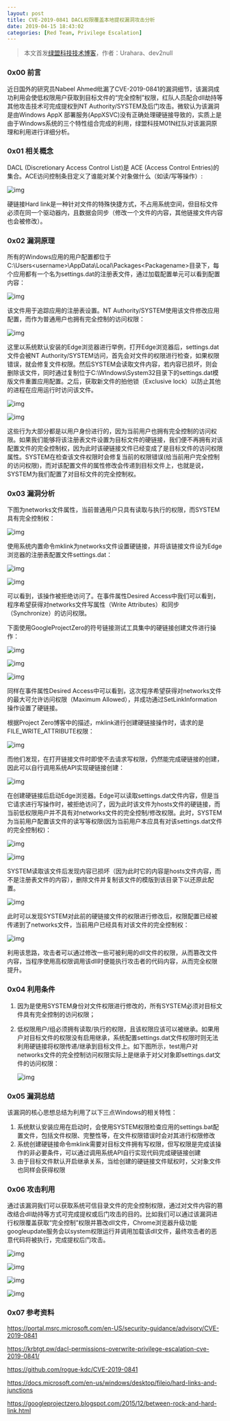 ```yaml
---
layout: post
title: CVE-2019-0841 DACL权限覆盖本地提权漏洞攻击分析
date: 2019-04-15 18:43:02
categories: [Red Team, Privilege Escalation]
---
```


> 本文首发[绿盟科技技术博客](http://blog.nsfocus.net/cve-2019-0841-dacl/)，作者：Urahara、dev2null

### 0x00 前言

近日国外的研究员Nabeel Ahmed纰漏了CVE-2019-0841的漏洞细节，该漏洞成功利用会使低权限用户获取到目标文件的“完全控制”权限，红队人员配合dll劫持等其他攻击技术可完成提权到NT Authority/SYSTEM及后门攻击。微软认为该漏洞是由Windows AppX 部署服务(AppXSVC)没有正确处理硬链接导致的，实质上是由于Windows系统的三个特性组合完成的利用，绿盟科技M01N红队对该漏洞原理和利用进行详细分析。

### 0x01 相关概念

DACL (Discretionary Access Control List)是 ACE (Access Control Entries)的集合。ACE访问控制条目定义了谁能对某个对象做什么（如读/写等操作）:

![img](http://reverse-tcp.xyz/static/img/posts/CVE-2019-0841/CVE-2019-0841-001.jpg)

硬链接Hard link是一种针对文件的特殊快捷方式，不占用系统空间，但目标文件必须在同一个驱动器内，且数据会同步（修改一个文件的内容，其他链接文件内容也会被修改）。

### 0x02 漏洞原理

所有的Windows应用的用户配置都位于C:\Users\<username>\AppData\Local\Packages\<Packagename>目录下，每个应用都有一个名为settings.dat的注册表文件，通过加载配置单元可以看到配置内容：

![img](http://reverse-tcp.xyz/static/img/posts/CVE-2019-0841/CVE-2019-0841-002.jpg)

该文件用于追踪应用的注册表设置。NT Authority/SYSTEM使用该文件修改应用配置，而作为普通用户也拥有完全控制的访问权限：

![img](http://reverse-tcp.xyz/static/img/posts/CVE-2019-0841/CVE-2019-0841-003.jpg)

这里以系统默认安装的Edge浏览器进行举例，打开Edge浏览器后，settings.dat文件会被NT Authority/SYSTEM访问，首先会对文件的权限进行检查，如果权限错误，就会修复文件权限。然后SYSTEM会读取文件内容，若内容已损坏，则会删除该文件，同时通过复制位于C:\WIndows\System32目录下的settings.dat模版文件重置应用配置。之后，获取新文件的拍他锁（Exclusive lock）以防止其他的进程在应用运行时访问该文件。

![img](http://reverse-tcp.xyz/static/img/posts/CVE-2019-0841/CVE-2019-0841-004.jpg)

![img](http://reverse-tcp.xyz/static/img/posts/CVE-2019-0841/CVE-2019-0841-005.jpg)

这些行为大部分都是以用户身份进行的，因为当前用户也拥有完全控制的访问权限。如果我们能够将该注册表文件设置为目标文件的硬链接，我们便不再拥有对该配置文件的完全控制权，因为此时该硬链接文件已经变成了是目标文件的访问权限属性。SYSTEM在检查该文件权限时会修复当前的权限错误(给当前用户完全控制的访问权限)，而对该配置文件的属性修改会传递到目标文件上，也就是说，SYSTEM为我们配置了对目标文件的完全控制权。

### 0x03 漏洞分析

下图为networks文件属性，当前普通用户只具有读取与执行的权限，而SYSTEM具有完全控制权：

![img](http://reverse-tcp.xyz/static/img/posts/CVE-2019-0841/CVE-2019-0841-006.jpg)

使用系统内置命令mklink为networks文件设置硬链接，并将该链接文件设为Edge浏览器的注册表配置文件settings.dat：

![img](http://reverse-tcp.xyz/static/img/posts/CVE-2019-0841/CVE-2019-0841-007.jpg)

![img](http://reverse-tcp.xyz/static/img/posts/CVE-2019-0841/CVE-2019-0841-008.jpg)

可以看到，该操作被拒绝访问了。在事件属性Desired Access中我们可以看到，程序希望获得对networks文件写属性（Write Attributes）和同步（Synchronize）的访问权限。

下面使用GoogleProjectZero的符号链接测试工具集中的硬链接创建文件进行操作：

![img](http://reverse-tcp.xyz/static/img/posts/CVE-2019-0841/CVE-2019-0841-009.jpg)

![img](http://reverse-tcp.xyz/static/img/posts/CVE-2019-0841/CVE-2019-0841-010.jpg)

![img](http://reverse-tcp.xyz/static/img/posts/CVE-2019-0841/CVE-2019-0841-011.jpg)

同样在事件属性Desired Access中可以看到，这次程序希望获得对networks文件的最大可允许访问权限（Maximum Allowed），并成功通过SetLinkInformation操作设置了硬链接。

根据Project Zero博客中的描述，mklink进行创建硬链接操作时，请求的是FILE_WRITE_ATTRIBUTE权限：

![img](http://reverse-tcp.xyz/static/img/posts/CVE-2019-0841/CVE-2019-0841-012.jpg)

而他们发现，在打开链接文件时即使不去请求写权限，仍然能完成硬链接的创建，因此可以自行调用系统API实现硬链接创建：

![img](http://reverse-tcp.xyz/static/img/posts/CVE-2019-0841/CVE-2019-0841-013.jpg)

在创建硬链接后启动Edge浏览器。Edge可以读取settings.dat文件内容，但是当它请求进行写操作时，被拒绝访问了，因为此时该文件为hosts文件的硬链接，而当前低权限用户并不具有对networks文件的完全控制/修改权限。此时，SYSTEM为当前用户配置该文件的读写等权限(因为当前用户本应具有对该settings.dat文件的完全控制权)：

![img](http://reverse-tcp.xyz/static/img/posts/CVE-2019-0841/CVE-2019-0841-014.jpg)

![img](http://reverse-tcp.xyz/static/img/posts/CVE-2019-0841/CVE-2019-0841-015.jpg)

SYSTEM读取该文件后发现内容已损坏（因为此时它的内容是hosts文件内容，而不是注册表文件的内容），删除文件并复制该文件的模版到该目录下以还原此配置。

![img](http://reverse-tcp.xyz/static/img/posts/CVE-2019-0841/CVE-2019-0841-016.jpg)

此时可以发现SYSTEM对此前的硬链接文件的权限进行修改后，权限配置已经被传递到了networks文件，当前用户已经具有对该文件的完全控制权：

![img](http://reverse-tcp.xyz/static/img/posts/CVE-2019-0841/CVE-2019-0841-017.jpg)

利用该思路，攻击者可以通过修改一些可被利用的dll文件的权限，从而篡改文件内容，当程序使用高权限调用该dll时便能执行攻击者的代码内容，从而完全权限提升。

### 0x04 利用条件

1. 因为是使用SYSTEM身份对文件权限进行修改的，所有SYSTEM必须对目标文件具有完全控制的访问权限；

2. 低权限用户/组必须拥有读取/执行的权限，且该权限应该可以被继承。如果用户对目标文件的权限没有启用继承，系统配置settings.dat文件权限时则无法利用硬链接将权限传递/继承到目标文件上。如下图所示，test用户对networks文件的完全控制访问权限实际上是继承于对父对象即settings.dat文件的访问权限：

   ![img](http://reverse-tcp.xyz/static/img/posts/CVE-2019-0841/CVE-2019-0841-018.jpg)

### 0x05 漏洞总结

该漏洞的核心思想总结为利用了以下三点Windows的相关特性：

1. 系统默认安装应用在启动时，会使用SYSTEM权限检查应用的settings.bat配置文件，包括文件权限、完整性等，在文件权限错误时会对其进行权限修改
2. 系统创建硬链接命令mklink需要对目标文件拥有写权限，但写权限是完成该操作的非必要条件，可以通过调用系统API自行实现代码完成硬链接创建
3. 由于目标文件默认开启继承关系，当给创建的硬链接文件赋权时，父对象文件也同样会获得权限

### 0x06 攻击利用

通过该漏洞我们可以获取系统可信目录文件的完全控制权限，通过对文件内容的篡改结合dll劫持等方式可完成提权或后门攻击的目的。比如我们可以通过该漏洞进行权限覆盖获取“完全控制”权限并篡改dll文件，Chrome浏览器升级功能googleupdate服务会以system权限运行并调用加载该dll文件，最终攻击者的恶意代码将被执行，完成提权后门攻击。

![img](http://reverse-tcp.xyz/static/img/posts/CVE-2019-0841/CVE-2019-0841-019.jpg)

![img](http://reverse-tcp.xyz/static/img/posts/CVE-2019-0841/CVE-2019-0841-020.jpg)

![img](http://reverse-tcp.xyz/static/img/posts/CVE-2019-0841/CVE-2019-0841-021.jpg)

![img](http://reverse-tcp.xyz/static/img/posts/CVE-2019-0841/CVE-2019-0841-022.jpg)

### 0x07 参考资料

https://portal.msrc.microsoft.com/en-US/security-guidance/advisory/CVE-2019-0841

https://krbtgt.pw/dacl-permissions-overwrite-privilege-escalation-cve-2019-0841/

https://github.com/rogue-kdc/CVE-2019-0841

https://docs.microsoft.com/en-us/windows/desktop/fileio/hard-links-and-junctions

<https://googleprojectzero.blogspot.com/2015/12/between-rock-and-hard-link.html>

 